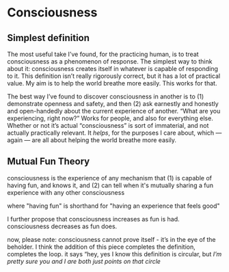 # Consciousness

## Simplest definition

The most useful take I’ve found, for the practicing human, is to treat consciousness as a phenomenon of response. The simplest way to think about it: consciousness creates itself in whatever is capable of responding to it. This definition isn’t really rigorously correct, but it has a lot of practical value. My aim is to help the world breathe more easily. This works for that.

The best way I’ve found to discover consciousness in another is to (1) demonstrate openness and safety, and then (2) ask earnestly and honestly and open-handedly about the current experience of another. “What are you experiencing, right now?” Works for people, and also for everything else. Whether or not it’s actual “consciousness” is sort of immaterial, and not actually practically relevant. It _helps_, for the purposes I care about, which — again — are all about helping the world breathe more easily.

## Mutual Fun Theory

consciousness is the experience of any mechanism that (1) is capable of having fun, and knows it, and (2) can tell when it's mutually sharing a fun experience with any other consciousness

where "having fun" is shorthand for "having an experience that feels good"

I further propose that consciousness increases as fun is had. consciousness decreases as fun does.

now, please note: consciousness cannot prove itself - it’s in the eye of the beholder. I think the addition of this piece completes the definition, completes the loop. it says “hey, yes I know this definition is circular, but _I’m pretty sure you and I are both just points on that circle_
